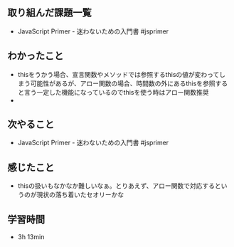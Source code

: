 ## 取り組んだ課題一覧
- JavaScript Primer - 迷わないための入門書 #jsprimer
## わかったこと
- thisをうかう場合、宣言関数やメソッドでは参照するthisの値が変わってしまう可能性があるが、アロー関数の場合、時間数の外にあるthisを参照すると言う一定した機能になっているのでthisを使う時はアロー関数推奨
- 
## 次やること
- JavaScript Primer - 迷わないための入門書 #jsprimer
## 感じたこと
- thisの扱いもなかなか難しいなぁ。とりあえず、アロー関数で対応するというのが現状の落ち着いたセオリーかな 
## 学習時間
- 3h 13min